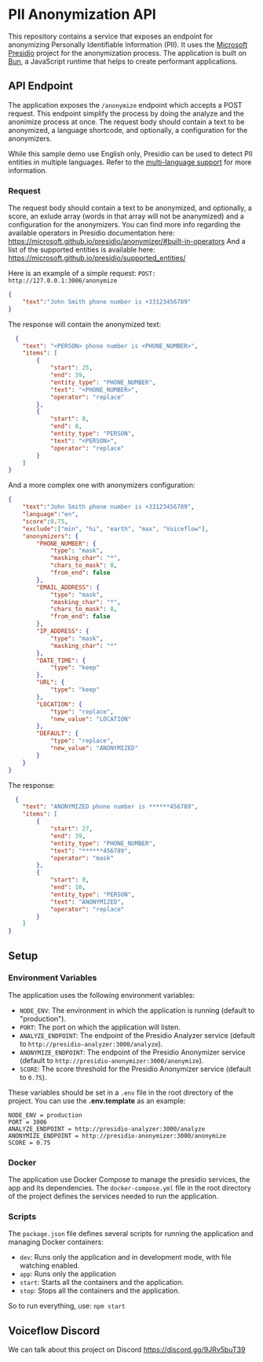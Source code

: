 # PII Anonymization API

This repository contains a service that exposes an endpoint for anonymizing Personally Identifiable Information (PII). It uses the [Microsoft Presidio](https://github.com/microsoft/presidio/tree/main) project for the anonymization process. The application is built on [Bun](https://bun.sh), a JavaScript runtime that helps to create performant applications.

## API Endpoint

The application exposes the `/anonymize` endpoint which accepts a POST request. This endpoint simplify the process by doing the analyze and the anonimize process at once.
The request body should contain a text to be anonymized, a language shortcode, and optionally, a configuration for the anonymizers.

While this sample demo use English only, Presidio can be used to detect PII entities in multiple languages.
Refer to the [multi-language support](languages.md) for more information.

### Request
The request body should contain a text to be anonymized, and optionally, a score, an exlude array (words in that array will not be ananymized) and a configuration for the anonymizers.
You can find more info regarding the available operators in Presidio documentation here: https://microsoft.github.io/presidio/anonymizer/#built-in-operators
And a list of the supported entities is available here: https://microsoft.github.io/presidio/supported_entities/

Here is an example of a simple request:
`POST: http://127.0.0.1:3006/anonymize`
```json
{
	"text":"John Smith phone number is +33123456789"
}
```

The response will contain the anonymized text:

```json
  {
	"text": "<PERSON> phone number is <PHONE_NUMBER>",
	"items": [
		{
			"start": 25,
			"end": 39,
			"entity_type": "PHONE_NUMBER",
			"text": "<PHONE_NUMBER>",
			"operator": "replace"
		},
		{
			"start": 0,
			"end": 8,
			"entity_type": "PERSON",
			"text": "<PERSON>",
			"operator": "replace"
		}
	]
}
```

And a more complex one with anonymizers configuration:

```json
{
	"text":"John Smith phone number is +33123456789",
	"language":"en",
	"score":0.75,
	"exclude":["min", "hi", "earth", "max", "Voiceflow"],
	"anonymizers": {
		"PHONE_NUMBER": {
			"type": "mask",
			"masking_char": "*",
			"chars_to_mask": 8,
			"from_end": false
		},
		"EMAIL_ADDRESS": {
			"type": "mask",
			"masking_char": "*",
			"chars_to_mask": 8,
			"from_end": false
		},
		"IP_ADDRESS": {
			"type": "mask",
			"masking_char": "*"
		},
		"DATE_TIME": {
			"type": "keep"
		},
		"URL": {
			"type": "keep"
		},
		"LOCATION": {
			"type": "replace",
			"new_value": "LOCATION"
		},
		"DEFAULT": {
			"type": "replace",
			"new_value": "ANONYMIZED"
		}
	}
}
```

The response:

```json
  {
	"text": "ANONYMIZED phone number is ******456789",
	"items": [
		{
			"start": 27,
			"end": 39,
			"entity_type": "PHONE_NUMBER",
			"text": "******456789",
			"operator": "mask"
		},
		{
			"start": 0,
			"end": 10,
			"entity_type": "PERSON",
			"text": "ANONYMIZED",
			"operator": "replace"
		}
	]
}
```

## Setup

### Environment Variables

The application uses the following environment variables:

- `NODE_ENV`: The environment in which the application is running (default  to "production").
- `PORT`: The port on which the application will listen.
- `ANALYZE_ENDPOINT`: The endpoint of the Presidio Analyzer service (default to `http://presidio-analyzer:3000/analyze`).
- `ANONYMIZE_ENDPOINT`: The endpoint of the Presidio Anonymizer service (default to `http://presidio-anonymizer:3000/anonymize`).
- `SCORE`: The score threshold for the Presidio Anonymizer service (default to `0.75`).

These variables should be set in a `.env` file in the root directory of the project.
You can use the **.env.template** as an example:

```env
NODE_ENV = production
PORT = 3006
ANALYZE_ENDPOINT = http://presidio-analyzer:3000/analyze
ANONYMIZE_ENDPOINT = http://presidio-anonymizer:3000/anonymize
SCORE = 0.75
```

### Docker

The application use Docker Compose to manage the presidio services, the app and its dependencies. The `docker-compose.yml` file in the root directory of the project defines the services needed to run the application.

### Scripts

The `package.json` file defines several scripts for running the application and managing Docker containers:

- `dev`: Runs only the application and in development mode, with file watching enabled.
- `app`: Runs only the application
- `start`: Starts all the containers and the application.
- `stop`: Stops all the containers and the application.

So to run everything, use:
`npm start`

## Voiceflow Discord

We can talk about this project on Discord
https://discord.gg/9JRv5buT39

